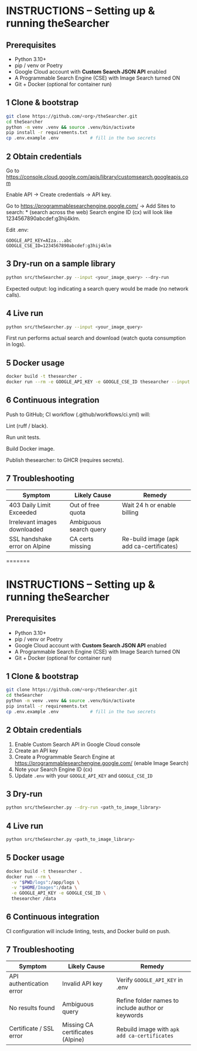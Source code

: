 # INSTRUCTIONS – Setting up & running theSearcher

## Prerequisites
* Python 3.10+
* pip / venv or Poetry
* Google Cloud account with **Custom Search JSON API** enabled
* A Programmable Search Engine (CSE) with Image Search turned ON
* Git + Docker (optional for container run)

## 1  Clone & bootstrap

```bash
git clone https://github.com/<org>/theSearcher.git
cd theSearcher
python -m venv .venv && source .venv/bin/activate
pip install -r requirements.txt
cp .env.example .env            # fill in the two secrets
```

## 2 Obtain credentials
Go to https://console.cloud.google.com/apis/library/customsearch.googleapis.com

Enable API → Create credentials → API key.

Go to https://programmablesearchengine.google.com/ → Add
Sites to search: * (search across the web)
Search engine ID (cx) will look like 1234567890abcdef:g3hij4klm.

Edit .env:

```env
GOOGLE_API_KEY=AIza...abc
GOOGLE_CSE_ID=1234567890abcdef:g3hij4klm
```

## 3 Dry-run on a sample library
```bash
python src/theSearcher.py --input <your_image_query> --dry-run
```
Expected output: log indicating a search query would be made (no network calls).

## 4 Live run
```bash
python src/theSearcher.py --input <your_image_query>
```
First run performs actual search and download (watch quota consumption in logs).

## 5 Docker usage
```bash
docker build -t thesearcher .
docker run --rm -e GOOGLE_API_KEY -e GOOGLE_CSE_ID thesearcher --input <your_image_query>
```

## 6 Continuous integration
Push to GitHub; CI workflow (.github/workflows/ci.yml) will:

Lint (ruff / black).

Run unit tests.

Build Docker image.

Publish thesearcher:<commit> to GHCR (requires secrets).

## 7 Troubleshooting
| Symptom | Likely Cause | Remedy |
|---|---|---|
| 403 Daily Limit Exceeded | Out of free quota | Wait 24 h or enable billing |
| Irrelevant images downloaded | Ambiguous search query |
| SSL handshake error on Alpine | CA certs missing | Re-build image (apk add ca-certificates) |
=======
 # INSTRUCTIONS – Setting up & running theSearcher

 ## Prerequisites
 * Python 3.10+
 * pip / venv or Poetry
 * Google Cloud account with **Custom Search JSON API** enabled
 * A Programmable Search Engine (CSE) with Image Search turned ON
 * Git + Docker (optional for container run)

 ## 1 Clone & bootstrap
 ```bash
 git clone https://github.com/<org>/theSearcher.git
 cd theSearcher
 python -m venv .venv && source .venv/bin/activate
 pip install -r requirements.txt
 cp .env.example .env            # fill in the two secrets
 ```

 ## 2 Obtain credentials
 1. Enable Custom Search API in Google Cloud console
 2. Create an API key
 3. Create a Programmable Search Engine at https://programmablesearchengine.google.com/ (enable Image Search)
 4. Note your Search Engine ID (cx)
 5. Update `.env` with your `GOOGLE_API_KEY` and `GOOGLE_CSE_ID`

 ## 3 Dry-run
 ```bash
 python src/theSearcher.py --dry-run <path_to_image_library>
 ```

 ## 4 Live run
 ```bash
 python src/theSearcher.py <path_to_image_library>
 ```

 ## 5 Docker usage
 ```bash
 docker build -t thesearcher .
 docker run --rm \
   -v "$PWD/logs":/app/logs \
   -v "$HOME/Images":/data \
   -e GOOGLE_API_KEY -e GOOGLE_CSE_ID \
   thesearcher /data
 ```

 ## 6 Continuous integration
 CI configuration will include linting, tests, and Docker build on push.

 ## 7 Troubleshooting
 | Symptom                  | Likely Cause        | Remedy                         |
 | ------------------------ | ------------------- | ------------------------------ |
 | API authentication error | Invalid API key     | Verify `GOOGLE_API_KEY` in .env|
 | No results found         | Ambiguous query     | Refine folder names to include author or keywords
 | Certificate / SSL error  | Missing CA certificates (Alpine) | Rebuild image with `apk add ca-certificates`
